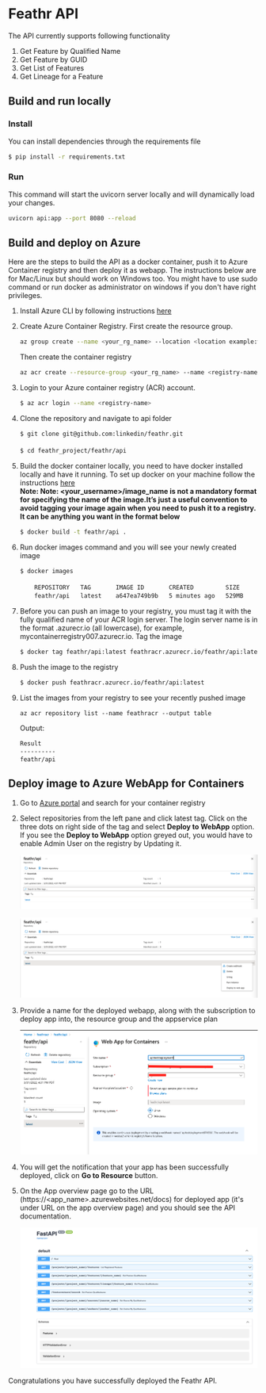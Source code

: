 # Feathr API
The API currently supports following functionality

1. Get Feature by Qualified Name
2. Get Feature by GUID
3. Get List of Features
4. Get Lineage for a Feature


## Build and run locally
### Install

You can install dependencies through the requirements file
```bash
$ pip install -r requirements.txt
```

### Run
This command will start the uvicorn server locally and will dynamically load your changes.
```bash
uvicorn api:app --port 8080 --reload
```

## Build and deploy on Azure
Here are the steps to build the API as a docker container, push it to Azure Container registry and then deploy it as webapp. The instructions below are for Mac/Linux but should work on Windows too. You might have to use sudo command or run docker as administrator on windows if you don't have right privileges.

1. Install Azure CLI by following instructions [here](https://docs.microsoft.com/en-us/cli/azure/install-azure-cli?view=azure-cli-latest)

1. Create Azure Container Registry. First create the resource group.
    ```bash
    az group create --name <your_rg_name> --location <location example:westus>
    ```

    Then create the container registry
    ```bash
    az acr create --resource-group <your_rg_name> --name <registry-name> --sku Basic
    ```

1. Login to your Azure container registry (ACR) account. 
    ```bash
    $ az acr login --name <registry-name>
    ```

1. Clone the repository and navigate to api folder
    ```bash
    $ git clone git@github.com:linkedin/feathr.git

    $ cd feathr_project/feathr/api
    
    ```

1. Build the docker container locally, you need to have docker installed locally and have it running.  To set up docker on your machine follow the instructions [here](https://docs.docker.com/get-started/)  
__Note: Note: <your_username>/image_name is not a mandatory format for specifying the name of the image.It’s just a useful convention to avoid tagging your image again when you need to push it to a registry. It can be anything you want in the format below__

    ```bash
    $ docker build -t feathr/api .
    ```

1. Run docker images command and you will see your newly created image
    ```bash
    $ docker images

        REPOSITORY   TAG       IMAGE ID       CREATED         SIZE
        feathr/api   latest    a647ea749b9b   5 minutes ago   529MB
    ```

1. Before you can push an image to your registry, you must tag it with the fully qualified name of your ACR login server. The login server name is in the format <registry-name>.azurecr.io (all lowercase), for example, mycontainerregistry007.azurecr.io.  Tag the image
    ```bash
    $ docker tag feathr/api:latest feathracr.azurecr.io/feathr/api:latest
    ```
1. Push the image to the registry
    ```bash
    $ docker push feathracr.azurecr.io/feathr/api:latest
    ```
1. List the images from your registry to see your recently pushed image
    ```
    az acr repository list --name feathracr --output table
    ```
    Output:
    ```
    Result
    ----------
    feathr/api
    ```

## Deploy image to Azure WebApp for Containers

1. Go to [Azure portal](https://portal.azure.com) and search for your container registry
1. Select repositories from the left pane and click latest tag.  Click on the three dots on right side of the tag and select __Deploy to WebApp__ option. If you see the __Deploy to WebApp__ option greyed out, you would have to enable Admin User on the registry by Updating it.
    
    ![Container Image 1](../images/feathr_api_image_latest.png)

    ![Container Image 2](../images/feathr_api_image_latest_options.png)


1. Provide a name for the deployed webapp, along with the subscription to deploy app into, the resource group and the appservice plan

    ![Container Image](../images/feathr_api_image_latest_deployment.png)

1. You will get the notification that your app has been successfully deployed, click on __Go to Resource__ button.


1. On the App overview page go to the URL (https://<app_name>.azurewebsites.net/docs) for deployed app (it's under URL on the app overview page) and you should see the API documentation.
    
    ![API docs](../images/api-docs.png)

Congratulations you have successfully deployed the Feathr API.

